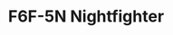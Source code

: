 ---
layout: product
title: "F6F-5N Nightfighter"
price: "3200" 
desc: "Maketa"
img_path: "/assets/img/8226.webp"
brand: "EDUARD"
available: true
special_offer: false
new: false
soon: false
cat: "010000"
subcat: "010400"
subsubcat: "00"
sifra: "8226"
popular: false
---
